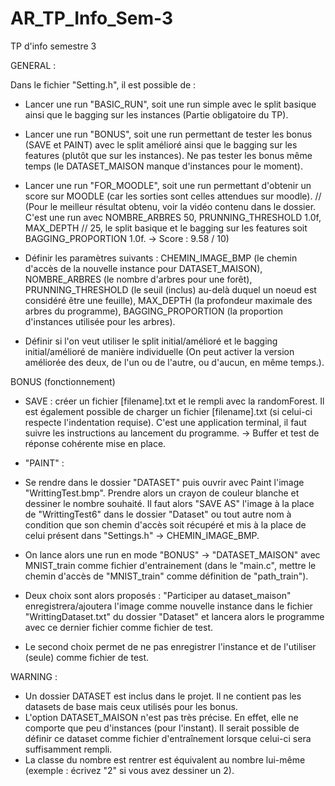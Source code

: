 # AR_TP_Info_Sem-3
TP d'info semestre 3

GENERAL :
	
Dans le fichier "Setting.h", il est possible de :

- Lancer une run "BASIC_RUN", soit une run simple avec le split basique ainsi que le bagging sur les instances (Partie obligatoire du TP).

- Lancer une run "BONUS", soit une run permettant de tester les bonus (SAVE et PAINT) avec le split amélioré ainsi que le bagging sur les features (plutôt que sur les instances). Ne pas tester les bonus même temps (le DATASET_MAISON manque d'instances pour le moment).

- Lancer une run "FOR_MOODLE", soit une run permettant d'obtenir un score sur MOODLE (car les sorties sont celles attendues sur moodle).
// (Pour le meilleur résultat obtenu, voir la vidéo contenu dans le dossier. C'est une run avec NOMBRE_ARBRES 50, PRUNNING_THRESHOLD 1.0f, MAX_DEPTH // 25, le split basique et le bagging sur les features soit BAGGING_PROPORTION 1.0f. -> Score : 9.58 / 10)

- Définir les paramètres suivants : CHEMIN_IMAGE_BMP (le chemin d'accès de la nouvelle instance pour DATASET_MAISON), NOMBRE_ARBRES (le nombre d'arbres pour une forêt), PRUNNING_THRESHOLD (le seuil (inclus) au-delà duquel un noeud est considéré être une feuille), MAX_DEPTH (la profondeur maximale des arbres du programme), BAGGING_PROPORTION (la proportion d'instances utilisée pour les arbres).

- Définir si l'on veut utiliser le split initial/amélioré et le bagging initial/amélioré de manière individuelle (On peut activer la version améliorée des deux, de l'un ou de l'autre, ou d'aucun, en même temps.).

BONUS (fonctionnement)
- SAVE : créer un fichier [filename].txt et le rempli avec la randomForest. Il est également possible de charger un fichier [filename].txt (si celui-ci respecte l'indentation requise). C'est une application terminal, il faut suivre les instructions au lancement du programme.
	-> Buffer et test de réponse cohérente mise en place.

- "PAINT" :
- Se rendre dans le dossier "DATASET" puis ouvrir avec Paint l'image "WrittingTest.bmp". Prendre alors un crayon de couleur blanche et dessiner le nombre souhaité. Il faut alors "SAVE AS" l'image à la place de "WrittingTest6" dans le dossier "Dataset" ou tout autre nom à condition que son chemin d'accès soit récupéré et mis à la place de celui présent dans "Settings.h" -> CHEMIN_IMAGE_BMP.
- On lance alors une run en mode "BONUS" -> "DATASET_MAISON" avec MNIST_train comme fichier d'entrainement (dans le "main.c", mettre le chemin d'accès de "MNIST_train" comme définition de "path_train").
- Deux choix sont alors proposés : "Participer au dataset_maison" enregistrera/ajoutera l'image comme nouvelle instance dans le fichier "WrittingDataset.txt" du dossier "Dataset" et lancera alors le programme avec ce dernier fichier comme fichier de test.
- Le second choix permet de ne pas enregistrer l'instance et de l'utiliser (seule) comme fichier de test.

WARNING :
- Un dossier DATASET est inclus dans le projet. Il ne contient pas les datasets de base mais ceux utilisés pour les bonus.
- L'option DATASET_MAISON n'est pas très précise. En effet, elle ne comporte que peu d'instances (pour l'instant). Il serait possible de définir ce dataset comme fichier d'entraînement lorsque celui-ci sera suffisamment rempli.
- La classe du nombre est rentrer est équivalent au nombre lui-même (exemple : écrivez "2" si vous avez dessiner un 2).